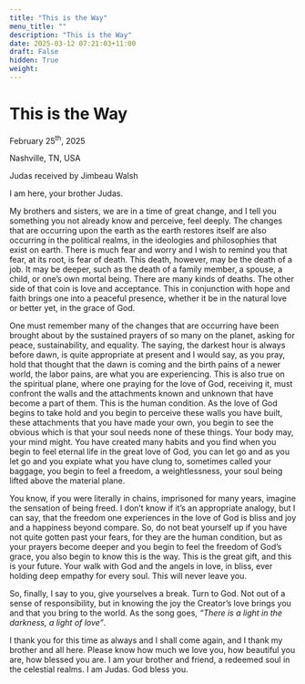 ```yaml
---
title: "This is the Way"
menu_title: ""
description: "This is the Way"
date: 2025-03-12 07:21:03+11:00
draft: False
hidden: True
weight:
---
```

# This is the Way

February 25<sup>th</sup>, 2025

Nashville, TN, USA

Judas received by Jimbeau Walsh

I am here, your brother Judas.

My brothers and sisters, we are in a time of great change, and I tell you something you not already know and perceive, feel deeply. The changes that are occurring upon the earth as the earth restores itself are also occurring in the political realms, in the ideologies and philosophies that exist on earth. There is much fear and worry and I wish to remind you that fear, at its root, is fear of death. This death, however, may be the death of a job. It may be deeper, such as the death of a family member, a spouse, a child, or one’s own mortal being. There are many kinds of deaths. The other side of that coin is love and acceptance. This in conjunction with hope and faith brings one into a peaceful presence, whether it be in the natural love or better yet, in the grace of God.

One must remember many of the changes that are occurring have been brought about by the sustained prayers of so many on the planet, asking for peace, sustainability, and equality. The saying, the darkest hour is always before dawn, is quite appropriate at present and I would say, as you pray, hold that thought that the dawn is coming and the birth pains of a newer world, the labor pains, are what you are experiencing. This is also true on the spiritual plane, where one praying for the love of God, receiving it, must confront the walls and the attachments known and unknown that have become a part of them. This is the human condition. As the love of God begins to take hold and you begin to perceive these walls you have built, these attachments that you have made your own,  you begin to see the obvious which is that your soul needs none of these things. Your body may, your mind might. You have created many habits and you find when you begin to feel eternal life in the great love of God, you can let go and as you let go and you expiate what you have clung to, sometimes called your baggage, you begin to feel a freedom, a weightlessness, your soul being lifted above the material plane.

You know, if you were literally in chains, imprisoned for many years, imagine the sensation of being freed. I don’t know if it’s an appropriate analogy, but I can say, that the freedom one experiences in the love of God is bliss and joy and a happiness beyond compare. So, do not beat yourself up if you have not quite gotten past your fears, for they are the human condition, but as your prayers become deeper and you begin to feel the freedom of God’s grace, you also begin to know this is the way. This is the great gift, and this is your future. Your walk with God and the angels in love, in bliss, ever holding deep empathy for every soul. This will never leave you.

So, finally, I say to you, give yourselves a break. Turn to God. Not out of a sense of responsibility, but in knowing the joy the Creator’s love brings you and that you bring to the world. As the song goes, *“There is a light in the darkness, a light of love”*.

I thank you for this time as always and I shall come again, and I thank my brother and all here. Please know how much we love you, how beautiful you are, how blessed you are. I am your brother and friend, a redeemed soul in the celestial realms. I am Judas. God bless you.
